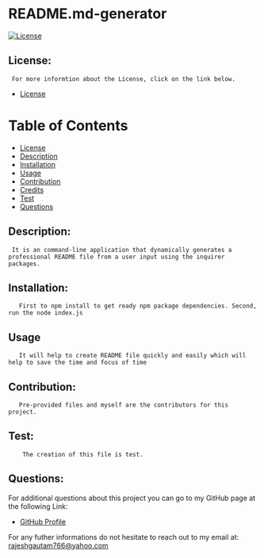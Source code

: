 

  # README.md-generator


  [![License](https://img.shields.io/badge/License-MIT-brightgreen.svg)](https://opensource.org/licenses/MIT)

  ## License:
     For more informtion about the License, click on the link below.
  - [License](https://opensource.org/licenses/MIT)
  
  # Table of Contents

  - [License](#license)
  - [Description](#description) 
  - [Installation](#installation)
  - [Usage](#usage)
  - [Contribution](#contribution)
  - [Credits](#credits)
  - [Test](#test)
  - [Questions](#questions)

  ## Description:
  
     It is an command-line application that dynamically generates a professional README file from a user input using the inquirer packages.

  ## Installation:
       First to npm install to get ready npm package dependencies. Second, run the node index.js

  ## Usage
       It will help to create README file quickly and easily which will help to save the time and focus of time
  
  ## Contribution:
       Pre-provided files and myself are the contributors for this project.


  ## Test:
        The creation of this file is test.
  
  

  ## Questions:
  For additional questions about this project you can go to my 
  GitHub page at the following Link:

  - [GitHub Profile](https://www.github.com/Rajesh295-dev)

  For any futher informations do not hesitate to reach out to my email at: rajeshgautam766@yahoo.com
  